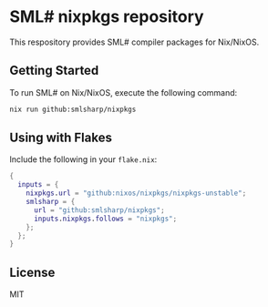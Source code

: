 # SML# nixpkgs repository

This respository provides SML# compiler packages for Nix/NixOS.

## Getting Started

To run SML# on Nix/NixOS, execute the following command:

```sh
nix run github:smlsharp/nixpkgs
```

## Using with Flakes

Include the following in your `flake.nix`:

```nix
{
  inputs = {
    nixpkgs.url = "github:nixos/nixpkgs/nixpkgs-unstable";
    smlsharp = {
      url = "github:smlsharp/nixpkgs";
      inputs.nixpkgs.follows = "nixpkgs";
    };
  };
}
```

## License

MIT
